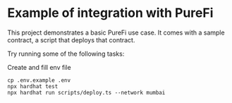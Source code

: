 # Example of integration with PureFi

This project demonstrates a basic PureFi use case. It comes with a sample contract, a script that deploys that contract.

Try running some of the following tasks:

Create and fill env file

```shell
cp .env.example .env
npx hardhat test
npx hardhat run scripts/deploy.ts --network mumbai
```
